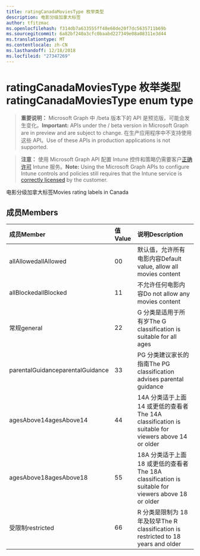 ```yaml
---
title: ratingCanadaMoviesType 枚举类型
description: 电影分级加拿大标签
author: tfitzmac
ms.openlocfilehash: f314db7a633555ff48e60de20f7dc5635711b69b
ms.sourcegitcommit: 6a82bf240a3cfc0baabd227349e08a08311e3d44
ms.translationtype: MT
ms.contentlocale: zh-CN
ms.lasthandoff: 12/18/2018
ms.locfileid: "27347269"
---
```

# <a name="ratingcanadamoviestype-enum-type"></a><span data-ttu-id="2c0c9-103">ratingCanadaMoviesType 枚举类型</span><span class="sxs-lookup"><span data-stu-id="2c0c9-103">ratingCanadaMoviesType enum type</span></span>

> <span data-ttu-id="2c0c9-104">**重要说明：** Microsoft Graph 中 /beta 版本下的 API 是预览版，可能会发生变化。</span><span class="sxs-lookup"><span data-stu-id="2c0c9-104">**Important:** APIs under the / beta version in Microsoft Graph are in preview and are subject to change.</span></span> <span data-ttu-id="2c0c9-105">在生产应用程序中不支持使用这些 API。</span><span class="sxs-lookup"><span data-stu-id="2c0c9-105">Use of these APIs in production applications is not supported.</span></span>

> <span data-ttu-id="2c0c9-106">**注意：** 使用 Microsoft Graph API 配置 Intune 控件和策略仍需要客户[正确许可](https://go.microsoft.com/fwlink/?linkid=839381) Intune 服务。</span><span class="sxs-lookup"><span data-stu-id="2c0c9-106">**Note:** Using the Microsoft Graph APIs to configure Intune controls and policies still requires that the Intune service is [correctly licensed](https://go.microsoft.com/fwlink/?linkid=839381) by the customer.</span></span>

<span data-ttu-id="2c0c9-107">电影分级加拿大标签</span><span class="sxs-lookup"><span data-stu-id="2c0c9-107">Movies rating labels in Canada</span></span>
## <a name="members"></a><span data-ttu-id="2c0c9-108">成员</span><span class="sxs-lookup"><span data-stu-id="2c0c9-108">Members</span></span>
|<span data-ttu-id="2c0c9-109">成员</span><span class="sxs-lookup"><span data-stu-id="2c0c9-109">Member</span></span>|<span data-ttu-id="2c0c9-110">值</span><span class="sxs-lookup"><span data-stu-id="2c0c9-110">Value</span></span>|<span data-ttu-id="2c0c9-111">说明</span><span class="sxs-lookup"><span data-stu-id="2c0c9-111">Description</span></span>|
|:---|:---|:---|
|<span data-ttu-id="2c0c9-112">allAllowed</span><span class="sxs-lookup"><span data-stu-id="2c0c9-112">allAllowed</span></span>|<span data-ttu-id="2c0c9-113">0</span><span class="sxs-lookup"><span data-stu-id="2c0c9-113">0</span></span>|<span data-ttu-id="2c0c9-114">默认值，允许所有电影内容</span><span class="sxs-lookup"><span data-stu-id="2c0c9-114">Default value, allow all movies content</span></span>|
|<span data-ttu-id="2c0c9-115">allBlocked</span><span class="sxs-lookup"><span data-stu-id="2c0c9-115">allBlocked</span></span>|<span data-ttu-id="2c0c9-116">1</span><span class="sxs-lookup"><span data-stu-id="2c0c9-116">1</span></span>|<span data-ttu-id="2c0c9-117">不允许任何电影内容</span><span class="sxs-lookup"><span data-stu-id="2c0c9-117">Do not allow any movies content</span></span>|
|<span data-ttu-id="2c0c9-118">常规</span><span class="sxs-lookup"><span data-stu-id="2c0c9-118">general</span></span>|<span data-ttu-id="2c0c9-119">2</span><span class="sxs-lookup"><span data-stu-id="2c0c9-119">2</span></span>|<span data-ttu-id="2c0c9-120">G 分类是适用于所有岁</span><span class="sxs-lookup"><span data-stu-id="2c0c9-120">The G classification is suitable for all ages</span></span>|
|<span data-ttu-id="2c0c9-121">parentalGuidance</span><span class="sxs-lookup"><span data-stu-id="2c0c9-121">parentalGuidance</span></span>|<span data-ttu-id="2c0c9-122">3</span><span class="sxs-lookup"><span data-stu-id="2c0c9-122">3</span></span>|<span data-ttu-id="2c0c9-123">PG 分类建议家长的指南</span><span class="sxs-lookup"><span data-stu-id="2c0c9-123">The PG classification advises parental guidance</span></span>|
|<span data-ttu-id="2c0c9-124">agesAbove14</span><span class="sxs-lookup"><span data-stu-id="2c0c9-124">agesAbove14</span></span>|<span data-ttu-id="2c0c9-125">4</span><span class="sxs-lookup"><span data-stu-id="2c0c9-125">4</span></span>|<span data-ttu-id="2c0c9-126">14A 分类适于上面 14 或更低的查看者</span><span class="sxs-lookup"><span data-stu-id="2c0c9-126">The 14A classification is suitable for viewers above 14 or older</span></span>|
|<span data-ttu-id="2c0c9-127">agesAbove18</span><span class="sxs-lookup"><span data-stu-id="2c0c9-127">agesAbove18</span></span>|<span data-ttu-id="2c0c9-128">5</span><span class="sxs-lookup"><span data-stu-id="2c0c9-128">5</span></span>|<span data-ttu-id="2c0c9-129">18A 分类适于上面 18 或更低的查看者</span><span class="sxs-lookup"><span data-stu-id="2c0c9-129">The 18A classification is suitable for viewers above 18 or older</span></span>|
|<span data-ttu-id="2c0c9-130">受限制</span><span class="sxs-lookup"><span data-stu-id="2c0c9-130">restricted</span></span>|<span data-ttu-id="2c0c9-131">6</span><span class="sxs-lookup"><span data-stu-id="2c0c9-131">6</span></span>|<span data-ttu-id="2c0c9-132">R 分类是限制为 18 年及较早</span><span class="sxs-lookup"><span data-stu-id="2c0c9-132">The R classification is restricted to 18 years and older</span></span>|





